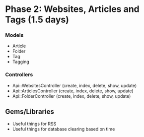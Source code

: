 # Phase 2: Websites, Articles and Tags (1.5 days)

### Models
* Article
* Folder
* Tag
* Tagging

### Controllers
* Api::WebsitesController (create, index, delete, show, update)
* Api::ArticlesController (create, index, delete, show, update)
* Api::FolderController (create, index, delete, show, update)


## Gems/Libraries
* Useful things for RSS
* Useful things for database clearing based on time
